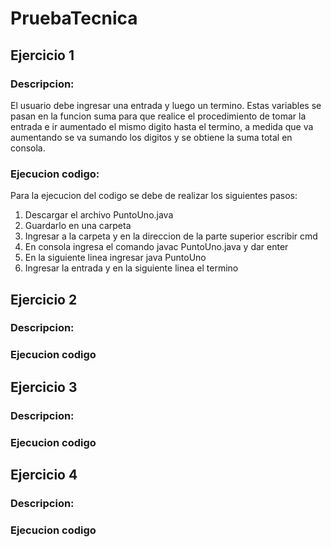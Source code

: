 # PruebaTecnica

## Ejercicio 1
### Descripcion:
El usuario debe ingresar una entrada y luego un termino. Estas variables se pasan en la funcion suma para que realice el procedimiento de 
tomar la entrada e ir aumentado el mismo digito hasta el termino, a medida que va aumentando se va sumando los digitos y se obtiene la 
suma total en consola.
  
### Ejecucion codigo:
Para la ejecucion del codigo se debe de realizar los siguientes pasos:
1. Descargar el archivo PuntoUno.java
2. Guardarlo en una carpeta
3. Ingresar a la carpeta y en la direccion de la parte superior escribir cmd
4. En consola ingresa el comando javac PuntoUno.java y dar enter
5. En la siguiente linea ingresar java PuntoUno
6. Ingresar la entrada y en la siguiente linea el termino

## Ejercicio 2
### Descripcion:
### Ejecucion codigo

## Ejercicio 3
### Descripcion:
### Ejecucion codigo

## Ejercicio 4
### Descripcion:
### Ejecucion codigo
